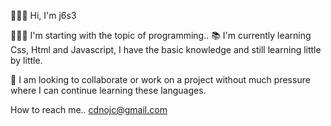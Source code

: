 🙋🏽‍♂️ Hi, I'm j6s3

🚶🏽‍♂️ I'm starting with the topic of programming..
📚 I'm currently learning Css, Html and Javascript, I have the basic knowledge and still learning little by little.

👀 I am looking to collaborate or work on a project without much pressure where I can continue learning these languages.

How to reach me.. cdnojc@gmail.com

<!---
Primera modificacion 23/03/22
--->
